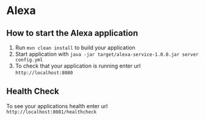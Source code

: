 # Alexa

How to start the Alexa application
---

1. Run `mvn clean install` to build your application
1. Start application with `java -jar target/alexa-service-1.0.0.jar server config.yml`
1. To check that your application is running enter url `http://localhost:8080`

Health Check
---

To see your applications health enter url `http://localhost:8081/healthcheck`
